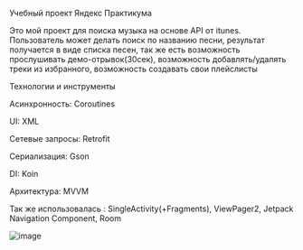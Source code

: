 Учебный проект Яндекс Практикума

Это мой проект для поиска музыка на основе API от itunes. 
Пользователь может делать поиск по названию песни, результат получается в виде списка песен, так же есть возможность прослушивать демо-отрывок(30сек), возможность добавлять/удалять треки из избранного, возможность создавать свои плейслисты

Технологии и инструменты

Асинхронность: Coroutines

UI: XML

Сетевые запросы: Retrofit

Сериализация: Gson

DI: Koin

Архитектура: MVVM

Так же использовалась : SingleActivity(+Fragments), ViewPager2, Jetpack Navigation Component, Room

![image](https://github.com/user-attachments/assets/5b2e417b-49f2-4cba-bf01-f7d0f46a51f9)


					

